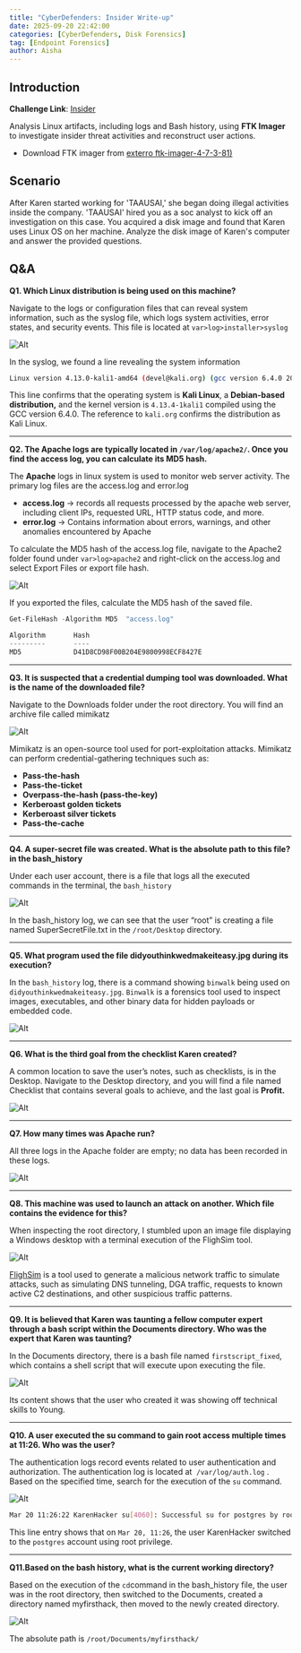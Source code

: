 ```yaml
---
title: "CyberDefenders: Insider Write-up"
date: 2025-09-20 22:42:00
categories: [CyberDefenders, Disk Forensics]
tag: [Endpoint Forensics]
author: Aisha
---
```



## Introduction


**Challenge Link**: [Insider](https://cyberdefenders.org/blueteam-ctf-challenges/insider/)

Analysis Linux artifacts, including logs and Bash history, using **FTK Imager** to investigate insider threat activities and reconstruct user actions.  

- Download FTK imager from [exterro ftk-imager-4-7-3-81)](https://www.exterro.com/ftk-product-downloads/ftk-imager-4-7-3-81)

## Scenario

After Karen started working for 'TAAUSAI,' she began doing illegal activities inside the company. 'TAAUSAI' hired you as a soc analyst to kick off an investigation on this case. You acquired a disk image and found that Karen uses Linux OS on her machine. Analyze the disk image of Karen's computer and answer the provided questions.

## Q&A

**Q1. Which Linux distribution is being used on this machine?**

Navigate to the logs or configuration files that can reveal system information, such as the syslog file, which logs system activities, error states, and security events. This file is located at `var>log>installer>syslog`

![Alt](/images/Insider/1.webp)

In the syslog, we found a line revealing the system information 

```bash
Linux version 4.13.0-kali1-amd64 (devel@kali.org) (gcc version 6.4.0 20170920 (Debian 6.4.0-7)) #1 SMP Debian 4.13.4-1kali1 (2017-10-03)

```

This line confirms that the operating system is **Kali Linux**, a **Debian-based distribution,** and the kernel version is `4.13.4-1kali1` compiled using the GCC version 6.4.0. The reference to `kali.org` confirms the distribution as Kali Linux.

---

**Q2. The Apache logs are typically located in `/var/log/apache2/`. Once you find the access log, you can calculate its MD5 hash.**

The **Apache** logs in linux system is used to monitor web server activity. The primary log files are the access.log and error.log

- **access.log** → records all requests processed by the apache web server, including client IPs, requested URL, HTTP status code, and more.
- **error.log** → Contains information about errors, warnings, and other anomalies encountered by Apache

To calculate the MD5 hash of the access.log file, navigate to the Apache2 folder found under `var>log>apache2` and right-click on the access.log and select Export Files or export file hash. 

![Alt](/images/Insider/2.webp)

If you exported the files, calculate the MD5 hash of the saved file.

```powershell
Get-FileHash -Algorithm MD5  "access.log"

Algorithm       Hash                                                                   Path
---------       ----                                                                   ----
MD5             D41D8CD98F00B204E9800998ECF8427E                                      

```

---

**Q3. It is suspected that a credential dumping tool was downloaded. What is the name of the downloaded file?**

Navigate to the Downloads folder under the root directory. You will find an archive file called mimikatz 

![Alt](/images/Insider/3.webp)

Mimikatz is an open-source tool used for port-exploitation attacks. Mimikatz can perform credential-gathering techniques such as:

- **Pass-the-hash**
- **Pass-the-ticket**
- **Overpass-the-hash (pass-the-key)**
- **Kerberoast golden tickets**
- **Kerberoast silver tickets**
- **Pass-the-cache**

---

**Q4. A super-secret file was created. What is the absolute path to this file?
in the bash_history**

Under each user account, there is a file that logs all the executed commands in the terminal, the `bash_history` 

![Alt](/images/Insider/4.webp)

In the bash_history log, we can see that the user “root” is creating a file named SuperSecretFile.txt in the `/root/Desktop` directory. 

---

**Q5. What program used the file didyouthinkwedmakeiteasy.jpg during its execution?**

In the `bash_history` log, there is a command showing `binwalk` being used on `didyouthinkwedmakeiteasy.jpg`. `Binwalk` is a forensics tool used to inspect images, executables, and other binary data for hidden payloads or embedded code.

![Alt](/images/Insider/5.webp)

---

**Q6. What is the third goal from the checklist Karen created?**

A common location to save the user’s notes, such as checklists, is in the Desktop. Navigate to the Desktop directory, and you will find a file named Checklist that contains several goals to achieve, and the last goal is **Profit.** 

![Alt](/images/Insider/6.webp)

---

**Q7. How many times was Apache run?**

All three logs in the Apache folder are empty; no data has been recorded in these logs. 

![Alt](/images/Insider/7.webp)

---

**Q8. This machine was used to launch an attack on another. Which file contains the evidence for this?**

When inspecting the root directory, I stumbled upon an image file displaying a Windows desktop  with a terminal execution of the FlighSim tool. 

![Alt](/images/Insider/8.webp)

[FlighSim](https://github.com/alphasoc/flightsim) is a tool used to generate a malicious network traffic to simulate attacks, such as simulating DNS tunneling, DGA traffic, requests to known active C2 destinations, and other suspicious traffic patterns.

---

**Q9. It is believed that Karen was taunting a fellow computer expert through a bash script within the Documents directory. Who was the expert that Karen was taunting?**

In the Documents directory, there is a bash file named `firstscript_fixed`, which contains a shell script that will execute upon executing the file. 

![Alt](/images/Insider/9.webp)

Its content shows that the user who created it was showing off technical skills to Young.

---

**Q10. A user executed the su command to gain root access multiple times at 11:26. Who was the user?**

The authentication logs record events related to user authentication and authorization. The authentication log is located at  `/var/log/auth.log` . Based on the specified time, search for the execution of the `su` command.

![Alt](/images/Insider/10.webp)

```bash
Mar 20 11:26:22 KarenHacker su[4060]: Successful su for postgres by root

```

This line entry shows that on `Mar 20, 11:26`, the user KarenHacker switched to the `postgres` account using root privilege.

---

**Q11.Based on the bash history, what is the current working directory?**

Based on the execution of the `cd`command in the bash_history file, the user was in the root directory, then switched to the Documents, created a directory named myfirsthack, then moved to the newly created directory. 

![Alt](/images/Insider/11.webp)

The absolute path is `/root/Documents/myfirsthack/`
